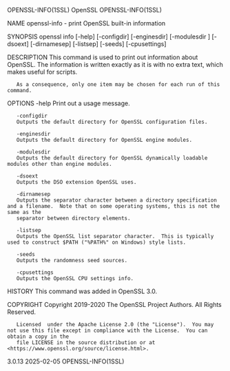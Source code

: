 OPENSSL-INFO(1SSL)							    OpenSSL							    OPENSSL-INFO(1SSL)

NAME
       openssl-info - print OpenSSL built-in information

SYNOPSIS
       openssl info [-help] [-configdir] [-enginesdir] [-modulesdir ] [-dsoext] [-dirnamesep] [-listsep] [-seeds] [-cpusettings]

DESCRIPTION
       This command is used to print out information about OpenSSL.  The information is written exactly as it is with no extra text, which makes useful for
       scripts.

       As a consequence, only one item may be chosen for each run of this command.

OPTIONS
       -help
	   Print out a usage message.

       -configdir
	   Outputs the default directory for OpenSSL configuration files.

       -enginesdir
	   Outputs the default directory for OpenSSL engine modules.

       -modulesdir
	   Outputs the default directory for OpenSSL dynamically loadable modules other than engine modules.

       -dsoext
	   Outputs the DSO extension OpenSSL uses.

       -dirnamesep
	   Outputs the separator character between a directory specification and a filename.  Note that on some operating systems, this is not the same as the
	   separator between directory elements.

       -listsep
	   Outputs the OpenSSL list separator character.  This is typically used to construct $PATH ("%PATH%" on Windows) style lists.

       -seeds
	   Outputs the randomness seed sources.

       -cpusettings
	   Outputs the OpenSSL CPU settings info.

HISTORY
       This command was added in OpenSSL 3.0.

COPYRIGHT
       Copyright 2019-2020 The OpenSSL Project Authors. All Rights Reserved.

       Licensed	 under the Apache License 2.0 (the "License").	You may not use this file except in compliance with the License.  You can obtain a copy in the
       file LICENSE in the source distribution or at <https://www.openssl.org/source/license.html>.

3.0.13									  2025-02-05							    OPENSSL-INFO(1SSL)
